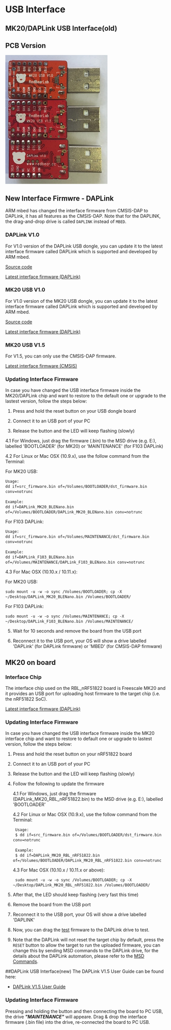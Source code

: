# USB Interface

## MK20/DAPLink USB Interface(old)

## PCB Version

![image](interface.jpg)

## New Interface Firmwre - DAPLink

ARM mbed has changed the interface firmware from CMSIS-DAP to DAPLink, it has all features as the CMSIS-DAP. Note that for the DAPLINK, the drag-and-drop drive is called `DAPLINK` instead of `MBED`.

### DAPLink V1.0

For V1.0 version of the DAPLink USB dongle, you can update it to the latest interface firmware called DAPLink which is supported and developed by ARM mbed.

[Source code](https://github.com/mbedmicro/DAPLink)

[Latest interface firmware (DAPLink)](../nRF51822/daplink/F103-DAPLink/board_v1.0)

### MK20 USB V1.0

For V1.0 version of the MK20 USB dongle, you can update it to the latest interface firmware called DAPLink which is supported and developed by ARM mbed.

[Source code](https://github.com/mbedmicro/DAPLink)

[Latest interface firmware (DAPLink)](../nRF51822/daplink/MK20-USB/board_v1.0)

### MK20 USB V1.5

For V1.5, you can only use the CMSIS-DAP firmware.

[Latest interface firmware (CMSIS)](../nRF51822/daplink/MK20-USB/board_v1.5)

### Updating Interface Firmware
 
In case you have changed the USB interface firmware inside the MK20/DAPLink chip and want to restore to the default one or upgrade to the lastest version, follow the steps below:

1. Press and hold the reset button on your USB dongle board 

2. Connect it to an USB port of your PC 

3. Release the button and the LED will keep flashing (slowly) 

4.1 For Windows, just drag the firmware (.bin) to the MSD drive (e.g. E:), labelled 'BOOTLOADER' (for MK20) or 'MAINTENANCE' (for F103 DAPLink)

4.2 For Linux or Mac OSX (10.9.x), use the follow command from the Terminal:

For MK20 USB:

    Usage:
	dd if=src_firmware.bin of=/Volumes/BOOTLOADER/dst_firmware.bin conv=notrunc

    Example:
	dd if=DAPLink_MK20_BLENano.bin of=/Volumes/BOOTLOADER/DAPLink_MK20_BLENano.bin conv=notrunc

For F103 DAPLink:

    Usage:
	dd if=src_firmware.bin of=/Volumes/MAINTENANCE/dst_firmware.bin conv=notrunc

    Example:
	dd if=DAPLink_F103_BLENano.bin of=/Volumes/MAINTENANCE/DAPLink_F103_BLENano.bin conv=notrunc

4.3 For Mac OSX (10.10.x / 10.11.x):

For MK20 USB:

    sudo mount -u -w -o sync /Volumes/BOOTLOADER; cp -X ~/Desktop/DAPLink_MK20_BLENano.bin /Volumes/BOOTLOADER/

For F103 DAPLink:

    sudo mount -u -w -o sync /Volumes/MAINTENANCE; cp -X ~/Desktop/DAPLink_F103_BLENano.bin /Volumes/MAINTENANCE/

5. Wait for 10 seconds and remove the board from the USB port 

6. Reconnect it to the USB port, your OS will show a drive labelled 'DAPLink' (for DAPLink firmware) or 'MBED' (for CMSIS-DAP firmware)

## MK20 on board

### Interface Chip

The interface chip used on the RBL_nRF51822 board is Freescale MK20 and it provides an USB port for uploading host firmware to the target chip (i.e. the nRF51822 SoC).

[Latest interface firmware (DAPLink)](../nRF51822/daplink/)

### Updating Interface Firmware
 
In case you have changed the USB interface firmware inside the MK20 interface chip and want to restore to default one or upgrade to lastest version, follow the steps below:

1. Press and hold the reset button on your nRF51822 board 

2. Connect it to an USB port of your PC 

3. Release the button and the LED will keep flashing (slowly) 

4. Follow the following to update the firmware

	4.1 For Windows, just drag the firmware (DAPLink_MK20_RBL_nRF51822.bin) to the MSD drive (e.g. E:), labelled 'BOOTLOADER'

	4.2 For Linux or Mac OSX (10.9.x), use the follow command from the Terminal:

    	Usage:
		$ dd if=src_firmware.bin of=/Volumes/BOOTLOADER/dst_firmware.bin conv=notrunc

    	Example:
		$ dd if=DAPLink_MK20_RBL_nRF51822.bin of=/Volumes/BOOTLOADER/DAPLink_MK20_RBL_nRF51822.bin conv=notrunc

	4.3 For Mac OSX (10.10.x / 10.11.x or above):

    	sudo mount -u -w -o sync /Volumes/BOOTLOADER; cp -X ~/Desktop/DAPLink_MK20_RBL_nRF51822.bin /Volumes/BOOTLOADER/

5. After that, the LED should keep flashing (very fast this time) 

6. Remove the board from the USB port 

7. Reconnect it to the USB port, your OS will show a drive labelled 'DAPLINK'

8. Now, you can drag the [test](../nRF51822/test) firmware to the DAPLink drive to test. 
 
9. Note that the DAPLink will not reset the target chip by default, press the `RESET` button to allow the target to run the uploaded firmware, you can change this by sending MSD commands to the DAPLink drive, for the details about the DAPLink automation, please refer to the [MSD Commands](https://github.com/mbedmicro/DAPLink/blob/master/docs/MSD_COMMANDS.md).

##DAPLink USB Interface(new)
The DAPLink V1.5 User Guide can be found here:

* [DAPLink V1.5 User Guide](../nRF52832/docs/DAPLink_User_Guide.md)

### Updating Interface Firmware

Pressing and holding the button and then connecting the board to PC USB, the drive ***"MAINTENANCE"*** will appeare. Drag & drop the interface firmware (.bin file) into the drive, re-connected the board to PC USB.
